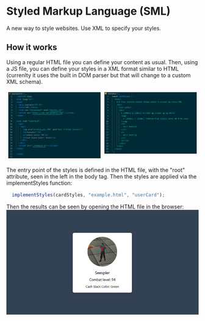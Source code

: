 # Styled Markup Language (SML)
A new way to style websites. Use XML to specify your styles.


## How it works

Using a regular HTML file you can define your content as usual. Then, using a JS file, you can define your styles in a XML format similar to HTML (currenlty it uses the built in DOM parser but that will change to a custom XML schema).

<div style="display:flex;">
  <div style="width:50%;padding:5px;">
    <img src="./pic_html.PNG"/>

  </div>
  <div style="width:50%;padding:5px;">
    <img src="./pic_sml.PNG"/>

  </div>
</div>

The entry point of the styles is defined in the HTML file, with the "root" attribute, seen in the left in the body tag. Then the styles are applied via the implementStyles function:

```js
  implementStyles(cardStyles, "example.html", "userCard");
```

Then the results can be seen by opening the HTML file in the browser:
<img src="./pic_result.PNG"/>